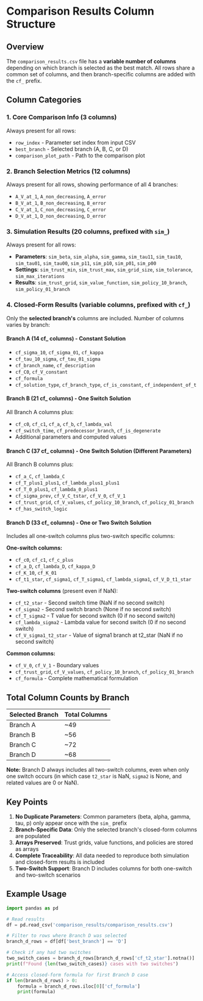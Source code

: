 # Comparison Results Column Structure

## Overview
The `comparison_results.csv` file has a **variable number of columns** depending on which branch is selected as the best match. All rows share a common set of columns, and then branch-specific columns are added with the `cf_` prefix.

## Column Categories

### 1. Core Comparison Info (3 columns)
Always present for all rows:
- `row_index` - Parameter set index from input CSV
- `best_branch` - Selected branch (A, B, C, or D)
- `comparison_plot_path` - Path to the comparison plot

### 2. Branch Selection Metrics (12 columns)
Always present for all rows, showing performance of all 4 branches:
- `A_V_at_1`, `A_non_decreasing`, `A_error`
- `B_V_at_1`, `B_non_decreasing`, `B_error`
- `C_V_at_1`, `C_non_decreasing`, `C_error`
- `D_V_at_1`, `D_non_decreasing`, `D_error`

### 3. Simulation Results (20 columns, prefixed with `sim_`)
Always present for all rows:
- **Parameters**: `sim_beta`, `sim_alpha`, `sim_gamma`, `sim_tau11`, `sim_tau10`, `sim_tau01`, `sim_tau00`, `sim_p11`, `sim_p10`, `sim_p01`, `sim_p00`
- **Settings**: `sim_trust_min`, `sim_trust_max`, `sim_grid_size`, `sim_tolerance`, `sim_max_iterations`
- **Results**: `sim_trust_grid`, `sim_value_function`, `sim_policy_10_branch`, `sim_policy_01_branch`

### 4. Closed-Form Results (variable columns, prefixed with `cf_`)
Only the **selected branch's** columns are included. Number of columns varies by branch:

#### Branch A (14 cf_ columns) - Constant Solution
- `cf_sigma_10`, `cf_sigma_01`, `cf_kappa`
- `cf_tau_10_sigma`, `cf_tau_01_sigma`
- `cf_branch_name`, `cf_description`
- `cf_C0`, `cf_V_constant`
- `cf_formula`
- `cf_solution_type`, `cf_branch_type`, `cf_is_constant`, `cf_independent_of_t`

#### Branch B (21 cf_ columns) - One Switch Solution
All Branch A columns plus:
- `cf_c0`, `cf_c1`, `cf_a`, `cf_b`, `cf_lambda_val`
- `cf_switch_time`, `cf_predecessor_branch`, `cf_is_degenerate`
- Additional parameters and computed values

#### Branch C (37 cf_ columns) - One Switch Solution (Different Parameters)
All Branch B columns plus:
- `cf_a_C`, `cf_lambda_C`
- `cf_T_plus1_plus1`, `cf_lambda_plus1_plus1`
- `cf_T_0_plus1`, `cf_lambda_0_plus1`
- `cf_sigma_prev`, `cf_V_C_tstar`, `cf_V_0`, `cf_V_1`
- `cf_trust_grid`, `cf_V_values`, `cf_policy_10_branch`, `cf_policy_01_branch`
- `cf_has_switch_logic`

#### Branch D (33 cf_ columns) - One or Two Switch Solution
Includes all one-switch columns plus two-switch specific columns:

**One-switch columns:**
- `cf_c0`, `cf_c1`, `cf_c_plus`
- `cf_a_D`, `cf_lambda_D`, `cf_kappa_D`
- `cf_K_10`, `cf_K_01`
- `cf_t1_star`, `cf_sigma1`, `cf_T_sigma1`, `cf_lambda_sigma1`, `cf_V_D_t1_star`

**Two-switch columns** (present even if NaN):
- `cf_t2_star` - Second switch time (NaN if no second switch)
- `cf_sigma2` - Second switch branch (None if no second switch)
- `cf_T_sigma2` - T value for second switch (0 if no second switch)
- `cf_lambda_sigma2` - Lambda value for second switch (0 if no second switch)
- `cf_V_sigma1_t2_star` - Value of sigma1 branch at t2_star (NaN if no second switch)

**Common columns:**
- `cf_V_0`, `cf_V_1` - Boundary values
- `cf_trust_grid`, `cf_V_values`, `cf_policy_10_branch`, `cf_policy_01_branch`
- `cf_formula` - Complete mathematical formulation

## Total Column Counts by Branch

| Selected Branch | Total Columns |
|----------------|---------------|
| Branch A       | ~49           |
| Branch B       | ~56           |
| Branch C       | ~72           |
| Branch D       | ~68           |

**Note:** Branch D always includes all two-switch columns, even when only one switch occurs (in which case `t2_star` is NaN, `sigma2` is None, and related values are 0 or NaN).

## Key Points

1. **No Duplicate Parameters**: Common parameters (beta, alpha, gamma, tau, p) only appear once with the `sim_` prefix
2. **Branch-Specific Data**: Only the selected branch's closed-form columns are populated
3. **Arrays Preserved**: Trust grids, value functions, and policies are stored as arrays
4. **Complete Traceability**: All data needed to reproduce both simulation and closed-form results is included
5. **Two-Switch Support**: Branch D includes columns for both one-switch and two-switch scenarios

## Example Usage

```python
import pandas as pd

# Read results
df = pd.read_csv('comparison_results/comparison_results.csv')

# Filter to rows where Branch D was selected
branch_d_rows = df[df['best_branch'] == 'D']

# Check if any had two switches
two_switch_cases = branch_d_rows[branch_d_rows['cf_t2_star'].notna()]
print(f"Found {len(two_switch_cases)} cases with two switches")

# Access closed-form formula for first Branch D case
if len(branch_d_rows) > 0:
    formula = branch_d_rows.iloc[0]['cf_formula']
    print(formula)
```

